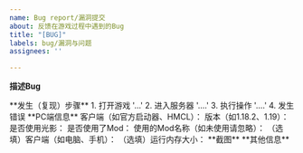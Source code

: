 ```yaml
---
name: Bug report/漏洞提交
about: 反馈在游戏过程中遇到的Bug
title: "[BUG]"
labels: bug/漏洞与问题
assignees: ''

---
```


**描述Bug**

<!---请在此行下描述你遇到的的问题---!>

<!---本行结束描述部分---!>

**发生（复现）步骤**

<!---请在本行下描述Bug发生的情形---!>
1. 打开游戏 '...'
2. 进入服务器 '....'
3. 执行操作 '....'
4. 发生错误
<!---本行结束描述部分---!>

**PC端信息**

<!---请在本行下说明你使用的客户端信息---!>

客户端（如官方启动器、HMCL）：
版本（如1.18.2、1.19）：
是否使用光影：
是否使用了Mod：
使用的Mod名称（如未使用请忽略）：
（选填）客户端（如电脑、手机）：
（选填）运行内存大小：

<!---本行结束说明部分---!>

**截图**

<!---如果可能，请提供截图---!>

<!---本行结束说明部分---!>

**其他信息**
<!---请在本行下描述其他关于本问题的信息---!>

<!---Issue结束---!>
